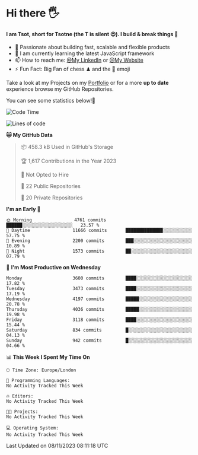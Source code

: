 # Hi there :raised_hand_with_fingers_splayed:
#### I am Tsot, short for Tsotne (the T is silent :wink:). I build & break things :space_invader:
- :telescope: Passionate about building fast, scalable and flexible products
- :seedling: I am currently learning the latest JavaScript framework 
- :mailbox: How to reach me: [@My LinkedIn](https://www.linkedin.com/in/tsotne-gvadzabia/) or [@My Website](https://tsotne.co.uk/contact)
- :zap: Fun Fact: Big Fan of chess ♟ and the 👾 emoji

Take a look at my Projects on my [Portfolio](https://tsotne.co.uk/) or for a more **up to date** experience browse my GitHub Repositories.

You can see some statistics below!:space_invader:
<!--START_SECTION:waka-->
![Code Time](http://img.shields.io/badge/Code%20Time-761%20hrs%202%20mins-blue)

![Lines of code](https://img.shields.io/badge/From%20Hello%20World%20I%27ve%20Written-8.2%20million%20lines%20of%20code-blue)

**🐱 My GitHub Data** 

> 📦 458.3 kB Used in GitHub's Storage 
 > 
> 🏆 1,617 Contributions in the Year 2023
 > 
> 🚫 Not Opted to Hire
 > 
> 📜 22 Public Repositories 
 > 
> 🔑 20 Private Repositories 
 > 
**I'm an Early 🐤** 

```text
🌞 Morning                4761 commits        ██████░░░░░░░░░░░░░░░░░░░   23.57 % 
🌆 Daytime                11666 commits       ██████████████░░░░░░░░░░░   57.75 % 
🌃 Evening                2200 commits        ███░░░░░░░░░░░░░░░░░░░░░░   10.89 % 
🌙 Night                  1573 commits        ██░░░░░░░░░░░░░░░░░░░░░░░   07.79 % 
```
📅 **I'm Most Productive on Wednesday** 

```text
Monday                   3600 commits        ████░░░░░░░░░░░░░░░░░░░░░   17.82 % 
Tuesday                  3473 commits        ████░░░░░░░░░░░░░░░░░░░░░   17.19 % 
Wednesday                4197 commits        █████░░░░░░░░░░░░░░░░░░░░   20.78 % 
Thursday                 4036 commits        █████░░░░░░░░░░░░░░░░░░░░   19.98 % 
Friday                   3118 commits        ████░░░░░░░░░░░░░░░░░░░░░   15.44 % 
Saturday                 834 commits         █░░░░░░░░░░░░░░░░░░░░░░░░   04.13 % 
Sunday                   942 commits         █░░░░░░░░░░░░░░░░░░░░░░░░   04.66 % 
```


📊 **This Week I Spent My Time On** 

```text
🕑︎ Time Zone: Europe/London

💬 Programming Languages: 
No Activity Tracked This Week

🔥 Editors: 
No Activity Tracked This Week

🐱‍💻 Projects: 
No Activity Tracked This Week

💻 Operating System: 
No Activity Tracked This Week
```


 Last Updated on 08/11/2023 08:11:18 UTC
<!--END_SECTION:waka-->
